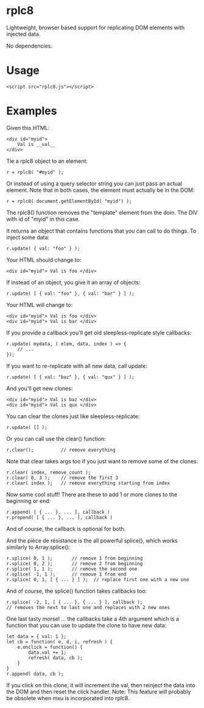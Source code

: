 
# rplc8

Lightweight, browser based support for replicating DOM elements with injected data.

No dependencies.


# Usage

	<script src="rplc8.js"></script>


# Examples

Given this HTML:

	<div id="myid">
		Val is __val__
	</div>

Tie a rplc8 object to an element:

	r = rplc8( "#myid" );

Or instead of using a query selector string you can 
just pass an actual element.  Note that in both cases,
the element must actually be in the DOM:

	r = rplc8( document.getElementById( "myid") );

The rplc8() function removes the "template" element from
the dom.  The DIV with id of "myid" in this case.

It returns an object that contains functions that you can
call to do things.
To inject some data:

	r.update( { val: "foo" } );

Your HTML should change to:

	<div id="myid"> Val is foo </div>

If instead of an object, you give it an array of objects:

	r.update( [ { val: "foo" }, { val: "bar" } ] );

Your HTML will change to:

	<div id="myid"> Val is foo </div>
	<div id="myid"> Val is bar </div>

If you provide a callback you'll get old sleepless-replicate style callbacks:

	r.update( mydata, ( elem, data, index ) => {
		// ...
	});

If you want to re-replicate with all new data, call update:

	r.update( [ { val: "baz" }, { val: "qux" } ] );

And you'll get new clones:

	<div id="myid"> Val is baz </div>
	<div id="myid"> Val is qux </div>

You can clear the clones just like sleepless-replicate:

	r.update( [] );

Or you can call use the clear() function:

	r.clear();			// remove everything

Note that clear takes args too if you just want to remove some
of the clones:

	r.clear( index, remove_count );	
	r.clear( 0, 3 );	// remove the first 3
	r.clear( index );	// remove everything starting from index

Now some cool stuff!
There are these to add 1 or more clones to the
beginning or end:

	r.append( [ { ... }, ... ], callback )
	r.prepend( [ { ... }, ... ], callback )

And of course, the callback is optional for both.

And the pièce de résistance is the all powerful splice(),
which works similarly to Array.splice():

	r.splice( 0, 1 );		// remove 1 from beginning
	r.splice( 0, 2 );		// remove 2 from beginning
	r.splice( 1, 1 );		// remove the second one
	r.splice( -1, 1 );		// remove 1 from end
	r.splice( 0, 1, [ { ... } ] );	// replace first one with a new one

And of course, the splice() function takes callbacks too:

	r.splice( -2, 1, [ { ... }, { ... } ], callback );
	// removes the next to last one and replaces with 2 new ones

One last tasty morsel ... the callbacks take a 4th argument which
is a function that you can use to update the clone to have new 
data:

	let data = { val: 1 };
	let cb = function( e, d, i, refresh ) {
		e.onclick = function() {
			data.val += 1;
			refresh( data, cb );
		}
	}
	r.append( data, cb );

If you click on this clone, it will increment the val,
then reinject the data into the DOM and then reset the
click handler.
Note: This feature will probably be obsolete when mxu is
incorporated into rplc8.


